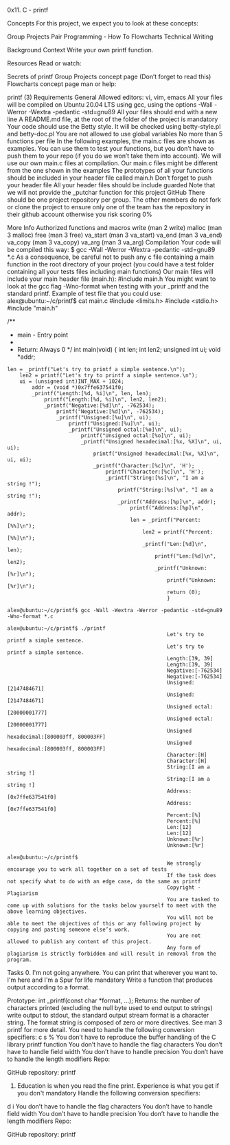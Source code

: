 0x11. C - printf

Concepts
For this project, we expect you to look at these concepts:

Group Projects
Pair Programming - How To
Flowcharts
Technical Writing

Background Context
Write your own printf function.

Resources
Read or watch:

Secrets of printf
Group Projects concept page (Don’t forget to read this)
Flowcharts concept page
man or help:

printf (3)
Requirements
General
Allowed editors: vi, vim, emacs
All your files will be compiled on Ubuntu 20.04 LTS using gcc, using the options -Wall -Werror -Wextra -pedantic -std=gnu89
All your files should end with a new line
A README.md file, at the root of the folder of the project is mandatory
Your code should use the Betty style. It will be checked using betty-style.pl and betty-doc.pl
You are not allowed to use global variables
No more than 5 functions per file
In the following examples, the main.c files are shown as examples. You can use them to test your functions, but you don’t have to push them to your repo (if you do we won’t take them into account). We will use our own main.c files at compilation. Our main.c files might be different from the one shown in the examples
The prototypes of all your functions should be included in your header file called main.h
Don’t forget to push your header file
All your header files should be include guarded
Note that we will not provide the _putchar function for this project
GitHub
There should be one project repository per group. The other members do not fork or clone the project to ensure only one of the team has the repository in their github account otherwise you risk scoring 0%

More Info
Authorized functions and macros
write (man 2 write)
malloc (man 3 malloc)
free (man 3 free)
va_start (man 3 va_start)
va_end (man 3 va_end)
va_copy (man 3 va_copy)
va_arg (man 3 va_arg)
Compilation
Your code will be compiled this way:
$ gcc -Wall -Werror -Wextra -pedantic -std=gnu89 *.c
As a consequence, be careful not to push any c file containing a main function in the root directory of your project (you could have a test folder containing all your tests files including main functions)
Our main files will include your main header file (main.h): #include main.h
You might want to look at the gcc flag -Wno-format when testing with your _printf and the standard printf. Example of test file that you could use:
alex@ubuntu:~/c/printf$ cat main.c
#include <limits.h>
#include <stdio.h>
#include "main.h"

/**
 * main - Entry point
  *
   * Return: Always 0
    */
    int main(void)
    {
        int len;
	    int len2;
	        unsigned int ui;
		    void *addr;

    len = _printf("Let's try to printf a simple sentence.\n");
        len2 = printf("Let's try to printf a simple sentence.\n");
	    ui = (unsigned int)INT_MAX + 1024;
	        addr = (void *)0x7ffe637541f0;
		    _printf("Length:[%d, %i]\n", len, len);
		        printf("Length:[%d, %i]\n", len2, len2);
			    _printf("Negative:[%d]\n", -762534);
			        printf("Negative:[%d]\n", -762534);
				    _printf("Unsigned:[%u]\n", ui);
				        printf("Unsigned:[%u]\n", ui);
					    _printf("Unsigned octal:[%o]\n", ui);
					        printf("Unsigned octal:[%o]\n", ui);
						    _printf("Unsigned hexadecimal:[%x, %X]\n", ui, ui);
						        printf("Unsigned hexadecimal:[%x, %X]\n", ui, ui);
							    _printf("Character:[%c]\n", 'H');
							        printf("Character:[%c]\n", 'H');
								    _printf("String:[%s]\n", "I am a string !");
								        printf("String:[%s]\n", "I am a string !");
									    _printf("Address:[%p]\n", addr);
									        printf("Address:[%p]\n", addr);
										    len = _printf("Percent:[%%]\n");
										        len2 = printf("Percent:[%%]\n");
											    _printf("Len:[%d]\n", len);
											        printf("Len:[%d]\n", len2);
												    _printf("Unknown:[%r]\n");
												        printf("Unknown:[%r]\n");
													    return (0);
													    }
													    alex@ubuntu:~/c/printf$ gcc -Wall -Wextra -Werror -pedantic -std=gnu89 -Wno-format *.c
													    alex@ubuntu:~/c/printf$ ./printf
													    Let's try to printf a simple sentence.
													    Let's try to printf a simple sentence.
													    Length:[39, 39]
													    Length:[39, 39]
													    Negative:[-762534]
													    Negative:[-762534]
													    Unsigned:[2147484671]
													    Unsigned:[2147484671]
													    Unsigned octal:[20000001777]
													    Unsigned octal:[20000001777]
													    Unsigned hexadecimal:[800003ff, 800003FF]
													    Unsigned hexadecimal:[800003ff, 800003FF]
													    Character:[H]
													    Character:[H]
													    String:[I am a string !]
													    String:[I am a string !]
													    Address:[0x7ffe637541f0]
													    Address:[0x7ffe637541f0]
													    Percent:[%]
													    Percent:[%]
													    Len:[12]
													    Len:[12]
													    Unknown:[%r]
													    Unknown:[%r]
													    alex@ubuntu:~/c/printf$
													    We strongly encourage you to work all together on a set of tests
													    If the task does not specify what to do with an edge case, do the same as printf
													    Copyright - Plagiarism
													    You are tasked to come up with solutions for the tasks below yourself to meet with the above learning objectives.
													    You will not be able to meet the objectives of this or any following project by copying and pasting someone else’s work.
													    You are not allowed to publish any content of this project.
													    Any form of plagiarism is strictly forbidden and will result in removal from the program.

Tasks
0. I'm not going anywhere. You can print that wherever you want to. I'm here and I'm a Spur for life
mandatory
Write a function that produces output according to a format.

Prototype: int _printf(const char *format, ...);
Returns: the number of characters printed (excluding the null byte used to end output to strings)
write output to stdout, the standard output stream
format is a character string. The format string is composed of zero or more directives. See man 3 printf for more detail. You need to handle the following conversion specifiers:
c
s
%
You don’t have to reproduce the buffer handling of the C library printf function
You don’t have to handle the flag characters
You don’t have to handle field width
You don’t have to handle precision
You don’t have to handle the length modifiers
Repo:

GitHub repository: printf

1. Education is when you read the fine print. Experience is what you get if you don't
mandatory
Handle the following conversion specifiers:

d
i
You don’t have to handle the flag characters
You don’t have to handle field width
You don’t have to handle precision
You don’t have to handle the length modifiers
Repo:

GitHub repository: printf
